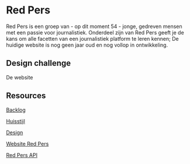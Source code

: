 # Red Pers

Red Pers is een groep van - op dit moment 54 - jonge, gedreven mensen met een passie voor journalistiek.  Onderdeel zijn van Red Pers geeft je de kans om alle facetten van een journalistiek platform te leren kennen; De huidige website is nog geen jaar oud en nog vollop in ontwikkeling.

## Design challenge
De website 

## Resources

[Backlog]()

[Huisstijl]()  

[Design]()  

[Website Red Pers]()

[Red Pers API](https://redpers.nl/wp-json/wp/v2/posts)
